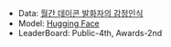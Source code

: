 - Data: [월간 데이콘 발화자의 감정인식](https://dacon.io/competitions/official/236027/data)
- Model: [Hugging Face](https://huggingface.co/models)
- LeaderBoard: Public-4th, Awards-2nd
